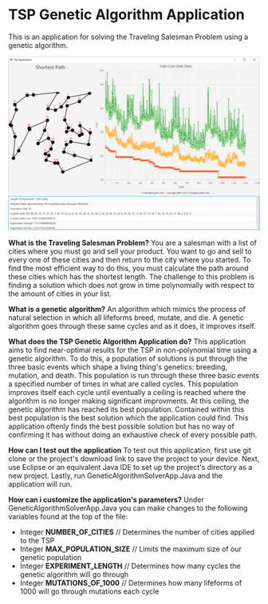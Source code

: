 # TSP Genetic Algorithm Application
This is an application for solving the Traveling Salesman Problem using a genetic algorithm.

<p align="center">
  <img src="./img/Example.png" alt="Genetic Algorithm Application example">
</p>

**What is the Traveling Salesman Problem?**
You are a salesman with a list of cities where you must go and sell your product. You want to go and sell to every one of these cities and then return to the city where you started. To find the most efficient way to do this, you must calculate the path around these cities which has the shortest length. The challenge to this problem is finding a solution which does not grow in time polynomially with respect to the amount of cities in your list. 

**What is a genetic algorithm?**
An algorithm which mimics the process of natural selection in which all lifeforms breed, mutate, and die.
A genetic algorithm goes through these same cycles and as it does, it improves itself.

**What does the TSP Genetic Algorithm Application do?**
This application aims to find near-optimal results for the TSP in non-polynomial time using a genetic algorithm.
To do this, a population of solutions is put through the three basic events which shape a living thing's genetics: breeding, mutation, and death.
This population is run through these three basic events a specified number of times in what are called cycles.
This population improves itself each cycle until eventually a ceiling is reached where the algorithm is no longer making significant improvments.
At this ceiling, the genetic algorithm has reached its best population.
Contained within this best population is the best solution which the application could find.
This application oftenly finds the best possible solution but has no way of confirming it has without doing an exhaustive check of every possible path.

**How can I test out the application**
To test out this application, first use git clone or the project's download link to save the project to your device.
Next, use Eclipse or an equivalent Java IDE to set up the project's directory as a new project.
Lastly, run GeneticAlgorithmSolverApp.Java and the application will run.

**How can i customize the application's parameters?**
Under GeneticAlgorithmSolverApp.Java you can make changes to the following variables found at the top of the file:
- Integer **NUMBER_OF_CITIES** // Determines the number of cities applied to the TSP
- Integer **MAX_POPULATION_SIZE** // Limits the maximum size of our genetic population
- Integer **EXPERIMENT_LENGTH** // Determines how many cycles the genetic algorithm will go through
- Integer **MUTATIONS_OF_1000** // Determines how many lifeforms of 1000 will go through mutations each cycle



